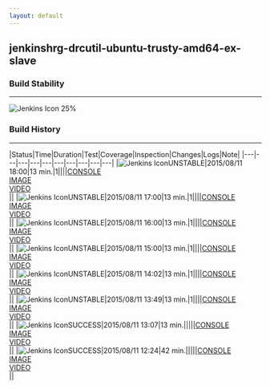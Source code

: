 ```yaml
---
layout: default
---
```

## jenkinshrg-drcutil-ubuntu-trusty-amd64-ex-slave
### Build Stability
___
![Jenkins Icon](http://jenkinshrg.github.io/images/48x48/health-20to39.png)
25%
  
### Build History
___
|Status|Time|Duration|Test|Coverage|Inspection|Changes|Logs|Note|
|---|---|---|---|---|---|---|---|---|---|
|![Jenkins Icon](http://jenkinshrg.github.io/images/24x24/yellow.png)UNSTABLE|2015/08/11 18:00|13 min.|1||||[CONSOLE](https://drive.google.com/file/d/0B54sHwaxmuM4SlZPbVJhQlNwaGc/view?usp=drivesdk)<br>[IMAGE](https://drive.google.com/file/d/0B54sHwaxmuM4el84VWdDVGIzVkE/view?usp=drivesdk)<br>[VIDEO](https://drive.google.com/file/d/0B54sHwaxmuM4NjROaFJiNjNaNEU/view?usp=drivesdk)<br>||
|![Jenkins Icon](http://jenkinshrg.github.io/images/24x24/yellow.png)UNSTABLE|2015/08/11 17:00|13 min.|1||||[CONSOLE](https://drive.google.com/file/d/0B54sHwaxmuM4enN4cGJhSUQtc0k/view?usp=drivesdk)<br>[IMAGE](https://drive.google.com/file/d/0B54sHwaxmuM4VXNwSzZiRXgzOVE/view?usp=drivesdk)<br>[VIDEO](https://drive.google.com/file/d/0B54sHwaxmuM4UXhLU0ZpbmZscGs/view?usp=drivesdk)<br>||
|![Jenkins Icon](http://jenkinshrg.github.io/images/24x24/yellow.png)UNSTABLE|2015/08/11 16:00|13 min.|1||||[CONSOLE](https://drive.google.com/file/d/0B54sHwaxmuM4aTZicUIyN25OU0k/view?usp=drivesdk)<br>[IMAGE](https://drive.google.com/file/d/0B54sHwaxmuM4VjJ0c29FSkw4YVk/view?usp=drivesdk)<br>[VIDEO](https://drive.google.com/file/d/0B54sHwaxmuM4Ums2SGlxVV9sdXc/view?usp=drivesdk)<br>||
|![Jenkins Icon](http://jenkinshrg.github.io/images/24x24/yellow.png)UNSTABLE|2015/08/11 15:00|13 min.|1||||[CONSOLE](https://drive.google.com/file/d/0B54sHwaxmuM4bVVVTXkzcUpUaEU/view?usp=drivesdk)<br>[IMAGE](https://drive.google.com/file/d/0B54sHwaxmuM4NjY3UGpfOGlyeFE/view?usp=drivesdk)<br>[VIDEO](https://drive.google.com/file/d/0B54sHwaxmuM4d2FGV2FaRS1KeDQ/view?usp=drivesdk)<br>||
|![Jenkins Icon](http://jenkinshrg.github.io/images/24x24/yellow.png)UNSTABLE|2015/08/11 14:02|13 min.|1||||[CONSOLE](https://drive.google.com/file/d/0B54sHwaxmuM4TXRpOTFzTXV1VEU/view?usp=drivesdk)<br>[IMAGE](https://drive.google.com/file/d/0B54sHwaxmuM4SEs5YksxbjF3eWc/view?usp=drivesdk)<br>[VIDEO](https://drive.google.com/file/d/0B54sHwaxmuM4V2lFN001STNYQkk/view?usp=drivesdk)<br>||
|![Jenkins Icon](http://jenkinshrg.github.io/images/24x24/yellow.png)UNSTABLE|2015/08/11 13:49|13 min.|1||||[CONSOLE](https://drive.google.com/file/d/0B54sHwaxmuM4cGdjLUo0OFBidTA/view?usp=drivesdk)<br>[IMAGE](https://drive.google.com/file/d/0B54sHwaxmuM4cXZtRmgwSlpuWkU/view?usp=drivesdk)<br>[VIDEO](https://drive.google.com/file/d/0B54sHwaxmuM4MENzV1hWd2o3MUU/view?usp=drivesdk)<br>||
|![Jenkins Icon](http://jenkinshrg.github.io/images/24x24/blue.png)SUCCESS|2015/08/11 13:07|13 min.|||||[CONSOLE](https://drive.google.com/file/d/0B54sHwaxmuM4SEVieS1KSGlFSEE/view?usp=drivesdk)<br>[IMAGE](https://drive.google.com/file/d/0B54sHwaxmuM4UTl1V2I5cDZ6XzA/view?usp=drivesdk)<br>[VIDEO](https://drive.google.com/file/d/0B54sHwaxmuM4a0tydWl5Mlgtck0/view?usp=drivesdk)<br>||
|![Jenkins Icon](http://jenkinshrg.github.io/images/24x24/blue.png)SUCCESS|2015/08/11 12:24|42 min.|||||[CONSOLE](https://drive.google.com/file/d/0B54sHwaxmuM4Y1NJV1pCdWVrQlk/view?usp=drivesdk)<br>[IMAGE](https://drive.google.com/file/d/0B54sHwaxmuM4WlZMMUR4NDBiZDg/view?usp=drivesdk)<br>[VIDEO](https://drive.google.com/file/d/0B54sHwaxmuM4UUF2YWxzNTZMVWs/view?usp=drivesdk)<br>||
